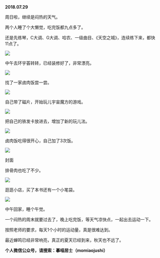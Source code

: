 
          
            
**2018.07.29**

周日啦，继续是闷热的天气。

两个人睡了个大懒觉，吃完饭都九点多了。

还是先练琴，C大调、G大调、哈农、一级曲目、《天空之城》，连续练下来，都快11点了。




![](//upload-images.jianshu.io/upload_images/51001-0df74d2cc403173c.JPG)




中午去环宇荟转转，已经装修好了，非常漂亮。




![](//upload-images.jianshu.io/upload_images/51001-221475579722969b.JPG)




找了一家卤肉饭尝一尝。




![](//upload-images.jianshu.io/upload_images/51001-85a7198aba9436a6.JPG)




自己带了磁片，开始玩儿宇宙魔方的游戏。




![](//upload-images.jianshu.io/upload_images/51001-5138c545568e1323.JPG)




把自己的铁发卡放进去，增加了新的玩儿法。




![](//upload-images.jianshu.io/upload_images/51001-69da7c14dc2c4e9f.JPG)




卤肉饭吃得很开心，自己加了3次饭。




![](//upload-images.jianshu.io/upload_images/51001-4d31c94f7c33ba32.JPG)

封面


排骨肉也吃了不少。




![](//upload-images.jianshu.io/upload_images/51001-8f98371394a05bee.JPG)




逛逛小店，买了本书还有一个小笔袋。




![](//upload-images.jianshu.io/upload_images/51001-cf08487421ef21e8.JPG)




中午回家，睡个午觉。

一个闷热的周末就要过去了，晚上吃完饭，等天气凉快点，一起出去运动一下。

按照老师的要求，每天1个小时的运动量，真是很难达到。

最近蝉鸣已经非常响亮，真正的夏天已经到来，秋天也不远了。


**个人微信公众号，请搜索：摹喵居士（momiaojushi）**

          
        